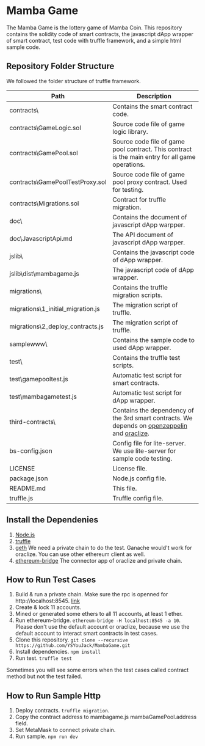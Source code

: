 Mamba Game 
==========

The Mamba Game is the lottery game of Mamba Coin. This repository contains the solidity 
code of smart contracts, the javascript dApp wrapper of smart contract, test code with 
truffle framework, and a simple html sample code.

Repository Folder Structure
----------------------------

We followed the folder structure of truffle framework.

 Path                              | Description 
-----------------------------------|--------------------------------------------------------
 contracts\                        | Contains the smart contract code. 
 contracts\GameLogic.sol           | Source code file of game logic library. 
 contracts\GamePool.sol            | Source code file of game pool contract. This contract is the main entry for all game operations. 
 contracts\GamePoolTestProxy.sol   | Source code file of game pool proxy contract. Used for testing. 
 contracts\Migrations.sol          | Contract for truffle migration. 
 doc\                              | Contains the document of javascript dApp warpper. 
 doc\JavascriptApi.md              | The API document of javascript dApp warpper. 
 jslib\                            | Contains the javascript code of dApp wrapper. 
 jslib\dist\mambagame.js           | The javascript code of dApp wrapper. 
 migrations\                       | Contains the truffle migration scripts. 
 migrations\1_initial_migration.js | The migration script of truffle. 
 migrations\2_deploy_contracts.js  | The migration script of truffle. 
 samplewww\                        | Contains the sample code to used dApp wrapper. 
 test\                             | Contains the truffle test scripts. 
 test\gamepooltest.js              | Automatic test script for smart contracts. 
 test\mambagametest.js             | Automatic test script for dApp wrapper. 
 third-contracts\                  | Contains the dependency of the 3rd smart contracts. We depends on [openzeppelin](https://github.com/OpenZeppelin/openzeppelin-solidity) and [oraclize](https://docs.oraclize.it/).
 bs-config.json                    | Config file for lite-server. We use lite-server for sample code testing.  
 LICENSE                           | License file. 
 package.json                      | Node.js config file. 
 README.md                         | This file. 
 truffle.js                        | Truffle config file. 
 
Install the Dependenies
-------------------------
1. [Node.js](https://nodejs.org/en/)
2. [truffle](https://truffleframework.com/docs/truffle/getting-started/installation)
3. [geth](https://geth.ethereum.org/downloads/) We need a private chain to do the test. Ganache would't work for oraclize. You can use other ethereum client as well.
4. [ethereum-bridge](https://github.com/oraclize/ethereum-bridge) The connector app of oraclize and private chain.

How to Run Test Cases
------------------------
1. Build & run a private chain. Make sure the rpc is openned for http://localhost:8545. [link](https://medium.com/mercuryprotocol/how-to-create-your-own-private-ethereum-blockchain-dad6af82fc9f)
2. Create & lock 11 accounts.
3. Mined or generated some ethers to all 11 accounts, at least 1 ether.
4. Run ethereum-bridge. `ethereum-bridge -H localhost:8545 -a 10`. Please don't use the default account or oraclize, because we use the default account to interact smart contracts in test cases.
5. Clone this repository. `git clone --recursive https://github.com/YSYouJack/MambaGame.git` 
6. Install dependencies. `npm install`
7. Run test. `truffle test`

Sometimes you will see some errors when the test cases called contract method but not the test failed.

How to Run Sample Http
------------------------
1. Deploy contracts. `truffle migration`.
2. Copy the contract address to mambagame.js mambaGamePool.address field.
3. Set MetaMask to connect private chain.
4. Run sample. `npm run dev`
